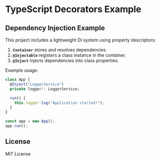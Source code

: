 # TypeScript Decorators Example

## Dependency Injection Example
This project includes a lightweight DI system using property descriptors:
1. **`Container`** stores and resolves dependencies.
2. **`@Injectable`** registers a class instance in the container.
3. **`@Inject`** injects dependencies into class properties.

Example usage:
```typescript
class App {
  @Inject("LoggerService")
  private logger!: LoggerService;

  run() {
    this.logger.log("Application started!");
  }
}

const app = new App();
app.run();
```

## License
MIT License

